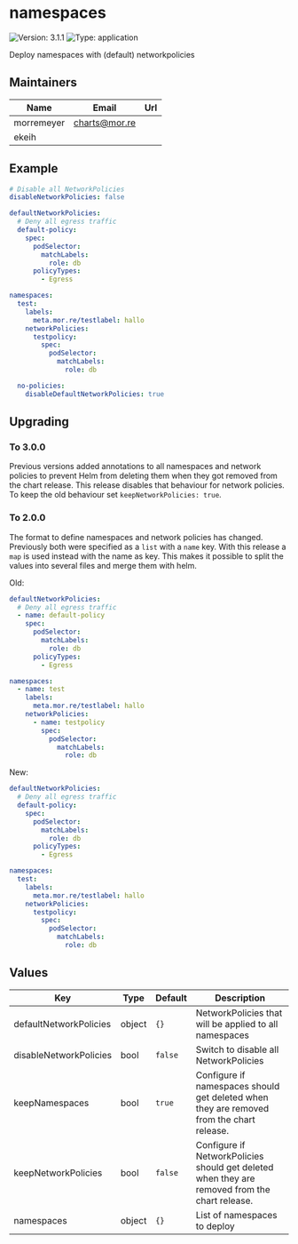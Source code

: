 # namespaces

![Version: 3.1.1](https://img.shields.io/badge/Version-3.1.1-informational?style=flat-square) ![Type: application](https://img.shields.io/badge/Type-application-informational?style=flat-square)

Deploy namespaces with (default) networkpolicies

## Maintainers

| Name | Email | Url |
| ---- | ------ | --- |
| morremeyer | <charts@mor.re> |  |
| ekeih |  |  |

## Example

```yaml
# Disable all NetworkPolicies
disableNetworkPolicies: false

defaultNetworkPolicies:
  # Deny all egress traffic
  default-policy:
    spec:
      podSelector:
        matchLabels:
          role: db
      policyTypes:
        - Egress

namespaces:
  test:
    labels:
      meta.mor.re/testlabel: hallo
    networkPolicies:
      testpolicy:
        spec:
          podSelector:
            matchLabels:
              role: db

  no-policies:
    disableDefaultNetworkPolicies: true
```

## Upgrading

### To 3.0.0

Previous versions added annotations to all namespaces and network policies to prevent Helm from deleting them when they got removed from the chart release. This release disables that behaviour for network policies. To keep the old behaviour set `keepNetworkPolicies: true`.

### To 2.0.0

The format to define namespaces and network policies has changed. Previously both were specified as a `list` with a `name` key. With this release a `map` is used instead with the name as key. This makes it possible to split the values into several files and merge them with helm.

Old:

```yaml
defaultNetworkPolicies:
  # Deny all egress traffic
  - name: default-policy
    spec:
      podSelector:
        matchLabels:
          role: db
      policyTypes:
        - Egress

namespaces:
  - name: test
    labels:
      meta.mor.re/testlabel: hallo
    networkPolicies:
      - name: testpolicy
        spec:
          podSelector:
            matchLabels:
              role: db
```

New:

```yaml
defaultNetworkPolicies:
  # Deny all egress traffic
  default-policy:
    spec:
      podSelector:
        matchLabels:
          role: db
      policyTypes:
        - Egress

namespaces:
  test:
    labels:
      meta.mor.re/testlabel: hallo
    networkPolicies:
      testpolicy:
        spec:
          podSelector:
            matchLabels:
              role: db
```

## Values

| Key | Type | Default | Description |
|-----|------|---------|-------------|
| defaultNetworkPolicies | object | `{}` | NetworkPolicies that will be applied to all namespaces |
| disableNetworkPolicies | bool | `false` | Switch to disable all NetworkPolicies |
| keepNamespaces | bool | `true` | Configure if namespaces should get deleted when they are removed from the chart release. |
| keepNetworkPolicies | bool | `false` | Configure if NetworkPolicies should get deleted when they are removed from the chart release. |
| namespaces | object | `{}` | List of namespaces to deploy |
